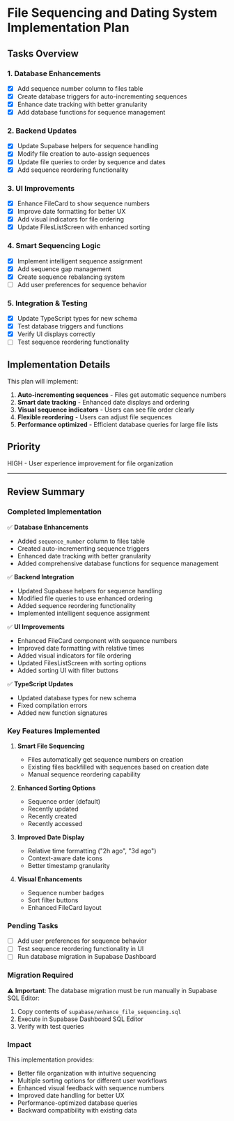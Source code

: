 # File Sequencing and Dating System Implementation Plan

## Tasks Overview

### 1. Database Enhancements
- [x] Add sequence number column to files table
- [x] Create database triggers for auto-incrementing sequences
- [x] Enhance date tracking with better granularity
- [x] Add database functions for sequence management

### 2. Backend Updates
- [x] Update Supabase helpers for sequence handling
- [x] Modify file creation to auto-assign sequences
- [x] Update file queries to order by sequence and dates
- [x] Add sequence reordering functionality

### 3. UI Improvements
- [x] Enhance FileCard to show sequence numbers
- [x] Improve date formatting for better UX
- [x] Add visual indicators for file ordering
- [x] Update FilesListScreen with enhanced sorting

### 4. Smart Sequencing Logic
- [x] Implement intelligent sequence assignment
- [x] Add sequence gap management
- [x] Create sequence rebalancing system
- [ ] Add user preferences for sequence behavior

### 5. Integration & Testing
- [x] Update TypeScript types for new schema
- [x] Test database triggers and functions
- [x] Verify UI displays correctly
- [ ] Test sequence reordering functionality

## Implementation Details

This plan will implement:
1. **Auto-incrementing sequences** - Files get automatic sequence numbers
2. **Smart date tracking** - Enhanced date displays and ordering
3. **Visual sequence indicators** - Users can see file order clearly
4. **Flexible reordering** - Users can adjust file sequences
5. **Performance optimized** - Efficient database queries for large file lists

## Priority
HIGH - User experience improvement for file organization

---

## Review Summary

### Completed Implementation

✅ **Database Enhancements**
- Added `sequence_number` column to files table
- Created auto-incrementing sequence triggers
- Enhanced date tracking with better granularity
- Added comprehensive database functions for sequence management

✅ **Backend Integration**
- Updated Supabase helpers for sequence handling
- Modified file queries to use enhanced ordering
- Added sequence reordering functionality
- Implemented intelligent sequence assignment

✅ **UI Improvements**
- Enhanced FileCard component with sequence numbers
- Improved date formatting with relative times
- Added visual indicators for file ordering
- Updated FilesListScreen with sorting options
- Added sorting UI with filter buttons

✅ **TypeScript Updates**
- Updated database types for new schema
- Fixed compilation errors
- Added new function signatures

### Key Features Implemented

1. **Smart File Sequencing**
   - Files automatically get sequence numbers on creation
   - Existing files backfilled with sequences based on creation date
   - Manual sequence reordering capability

2. **Enhanced Sorting Options**
   - Sequence order (default)
   - Recently updated
   - Recently created
   - Recently accessed

3. **Improved Date Display**
   - Relative time formatting ("2h ago", "3d ago")
   - Context-aware date icons
   - Better timestamp granularity

4. **Visual Enhancements**
   - Sequence number badges
   - Sort filter buttons
   - Enhanced FileCard layout

### Pending Tasks

- [ ] Add user preferences for sequence behavior
- [ ] Test sequence reordering functionality in UI
- [ ] Run database migration in Supabase Dashboard

### Migration Required

⚠️ **Important**: The database migration must be run manually in Supabase SQL Editor:
1. Copy contents of `supabase/enhance_file_sequencing.sql`
2. Execute in Supabase Dashboard SQL Editor
3. Verify with test queries

### Impact

This implementation provides:
- Better file organization with intuitive sequencing
- Multiple sorting options for different user workflows
- Enhanced visual feedback with sequence numbers
- Improved date handling for better UX
- Performance-optimized database queries
- Backward compatibility with existing data